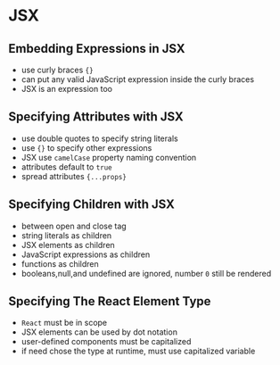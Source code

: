 # JSX

## Embedding Expressions in JSX

- use curly braces `{}`
- can put any valid JavaScript expression inside the curly braces
- JSX is an expression too

## Specifying Attributes with JSX

- use double quotes to specify string literals
- use `{}` to specify other expressions
- JSX use `camelCase` property naming convention
- attributes default to `true`
- spread attributes `{...props}`

## Specifying Children with JSX

- between open and close tag
- string literals as children
- JSX elements as children
- JavaScript expressions as children
- functions as children
- booleans,null,and undefined are ignored, number `0` still be rendered

## Specifying The React Element Type

- `React` must be in scope
- JSX elements can be used by dot notation
- user-defined components must be capitalized
- if need chose the type at runtime, must use capitalized variable
